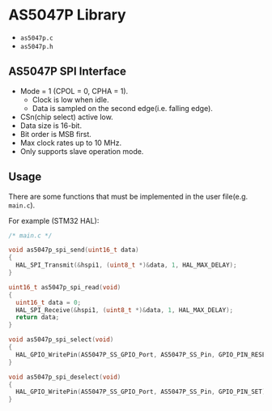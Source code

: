 # AS5047P Library

- `as5047p.c`
- `as5047p.h`

## AS5047P SPI Interface

- Mode = 1 (CPOL = 0, CPHA = 1).
    - Clock is low when idle.
    - Data is sampled on the second edge(i.e. falling edge).
- CSn(chip select) active low.
- Data size is 16-bit.
- Bit order is MSB first.
- Max clock rates up to 10 MHz.
- Only supports slave operation mode.

## Usage

There are some functions that must be implemented in the user file(e.g. `main.c`).

For example (STM32 HAL):

```c
/* main.c */

void as5047p_spi_send(uint16_t data)
{
  HAL_SPI_Transmit(&hspi1, (uint8_t *)&data, 1, HAL_MAX_DELAY);
}

uint16_t as5047p_spi_read(void)
{
  uint16_t data = 0;
  HAL_SPI_Receive(&hspi1, (uint8_t *)&data, 1, HAL_MAX_DELAY);
  return data;
}

void as5047p_spi_select(void)
{
  HAL_GPIO_WritePin(AS5047P_SS_GPIO_Port, AS5047P_SS_Pin, GPIO_PIN_RESET);
}

void as5047p_spi_deselect(void)
{
  HAL_GPIO_WritePin(AS5047P_SS_GPIO_Port, AS5047P_SS_Pin, GPIO_PIN_SET);
}
```